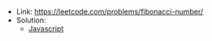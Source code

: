 - Link: https://leetcode.com/problems/fibonacci-number/
- Solution:
  - [Javascript](index.js)
  <!-- - [Typescript](index.ts) -->